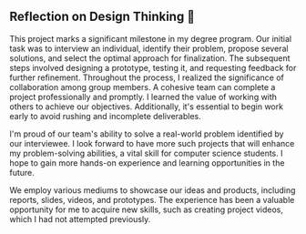 <h2>Reflection on Design Thinking 💬</h2>

This project marks a significant milestone in my degree program. Our initial task was to interview an individual, identify their problem, propose several solutions, and select the optimal approach for finalization. The subsequent steps involved designing a prototype, testing it, and requesting feedback for further refinement. 
Throughout the process, I realized the significance of collaboration among group members. A cohesive team can complete a project professionally and promptly. I learned the value of working with others to achieve our objectives. Additionally, it's essential to begin work early to avoid rushing and incomplete deliverables.

I'm proud of our team's ability to solve a real-world problem identified by our interviewee. I look forward to have more such projects that will enhance my problem-solving abilities, a vital skill for computer science students. I hope to gain more hands-on experience and learning opportunities in the future.

We employ various mediums to showcase our ideas and products, including reports, slides, videos, and prototypes. The experience has been a valuable opportunity for me to acquire new skills, such as creating project videos, which I had not attempted previously. 
